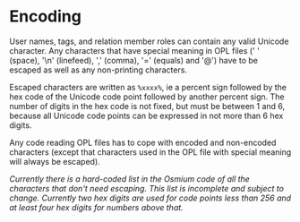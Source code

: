 
# Encoding

User names, tags, and relation member roles can contain any valid Unicode
character. Any characters that have special meaning in OPL files (' ' (space),
'\n' (linefeed), ',' (comma), '=' (equals) and '@') have to be escaped as well
as any non-printing characters.

Escaped characters are written as `%xxxx%`, ie a percent sign followed by the
hex code of the Unicode code point followed by another percent sign. The
number of digits in the hex code is not fixed, but must be between 1 and 6,
because all Unicode code points can be expressed in not more than 6 hex digits.

Any code reading OPL files has to cope with encoded and non-encoded characters
(except that characters used in the OPL file with special meaning will always
be escaped).

_Currently there is a hard-coded list in the Osmium code of all the characters
that don't need escaping. This list is incomplete and subject to change.
Currently two hex digits are used for code points less than 256 and at least
four hex digits for numbers above that._

